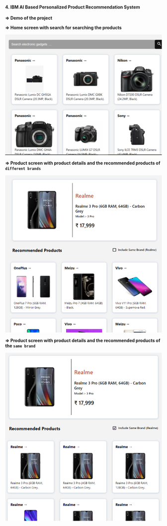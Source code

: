 #### 4. IBM AI Based Personalized Product Recommendation System

**=> Demo of the project**

**=> Home screen with search for searching the products**

![image](images/1.PNG)

**=> Product screen with product details and the recommended products of `different brands`**

![image](images/2.PNG)

**=> Product screen with product details and the recommended products of the `same brand`**

![image](images/3.PNG)
